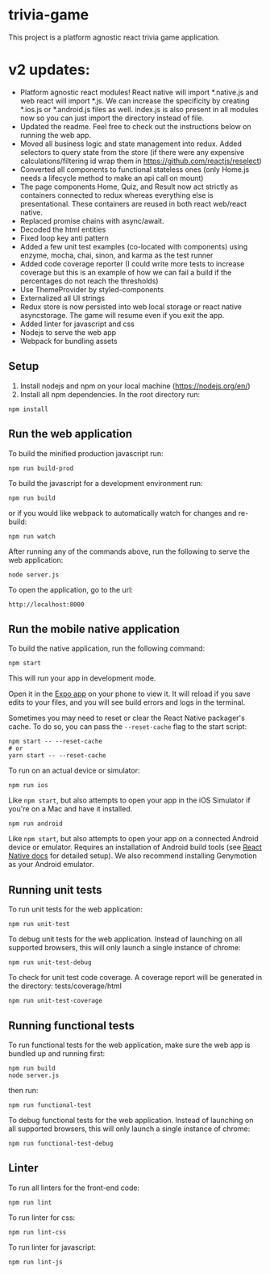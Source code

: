 # trivia-game

This project is a platform agnostic react trivia game application.

# v2 updates:

* Platform agnostic react modules! React native will import *.native.js and web react will import *.js. We can increase the specificity by creating *.ios.js or *.android.js files as well. index.js is also present in all modules now so you can just import the directory instead of file.
* Updated the readme. Feel free to check out the instructions below on running the web app.
* Moved all business logic and state management into redux. Added selectors to query state from the store (if there were any expensive calculations/filtering id wrap them in https://github.com/reactjs/reselect)
* Converted all components to functional stateless ones (only Home.js needs a lifecycle method to make an api call on mount)
* The page components Home, Quiz, and Result now act strictly as containers connected to redux whereas everything else is presentational. These containers are reused in both react web/react native.
* Replaced promise chains with async/await.
* Decoded the html entities
* Fixed loop key anti pattern
* Added a few unit test examples (co-located with components) using enzyme, mocha, chai, sinon, and karma as the test runner
* Added code coverage reporter (I could write more tests to increase coverage but this is an example of how we can fail a build if the percentages do not reach the thresholds)
* Use ThemeProvider by styled-components
* Externalized all UI strings
* Redux store is now persisted into web local storage or react native asyncstorage. The game will resume even if you exit the app.
* Added linter for javascript and css
* Nodejs to serve the web app
* Webpack for bundling assets

## Setup

1. Install nodejs and npm on your local machine (https://nodejs.org/en/)
2. Install all npm dependencies. In the root directory run:
```
npm install
```

## Run the web application

To build the minified production javascript run:
```
npm run build-prod
```

To build the javascript for a development environment run:
```
npm run build
```
or if you would like webpack to automatically watch for changes and re-build:
```
npm run watch
```

After running any of the commands above, run the following to serve the web application:
```
node server.js
```

To open the application, go to the url:
```
http://localhost:8000
```

## Run the mobile native application

To build the native application, run the following command:
```
npm start
```

This will run your app in development mode.

Open it in the [Expo app](https://expo.io) on your phone to view it. It will reload if you save edits to your files, and you will see build errors and logs in the terminal.

Sometimes you may need to reset or clear the React Native packager's cache. To do so, you can pass the `--reset-cache` flag to the start script:

```
npm start -- --reset-cache
# or
yarn start -- --reset-cache
```

To run on an actual device or simulator:

```
npm run ios
```

Like `npm start`, but also attempts to open your app in the iOS Simulator if you're on a Mac and have it installed.

```
npm run android
```

Like `npm start`, but also attempts to open your app on a connected Android device or emulator. Requires an installation of Android build tools (see [React Native docs](https://facebook.github.io/react-native/docs/getting-started.html) for detailed setup). We also recommend installing Genymotion as your Android emulator.

## Running unit tests

To run unit tests for the web application:
```
npm run unit-test
```

To debug unit tests for the web application. Instead of launching on all supported browsers, this will only launch a single instance of chrome:
```
npm run unit-test-debug
```

To check for unit test code coverage. A coverage report will be generated in the directory: tests/coverage/html
```
npm run unit-test-coverage
```

## Running functional tests

To run functional tests for the web application, make sure the web app is bundled up and running first:
```
npm run build
node server.js
```
then run:
```
npm run functional-test
```

To debug functional tests for the web application. Instead of launching on all supported browsers, this will only launch a single instance of chrome:
```
npm run functional-test-debug
```

## Linter

To run all linters for the front-end code:
```
npm run lint
```

To run linter for css:
```
npm run lint-css
```

To run linter for javascript:
```
npm run lint-js
```
